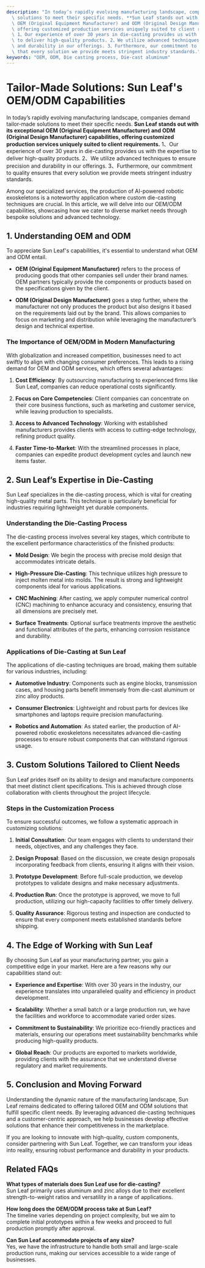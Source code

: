 ```yaml
---
description: "In today’s rapidly evolving manufacturing landscape, companies demand tailor-made\
  \ solutions to meet their specific needs. **Sun Leaf stands out with its exceptional\
  \ OEM (Original Equipment Manufacturer) and ODM (Original Design Manufacturer) capabilities,\
  \ offering customized production services uniquely suited to client requirements.**\
  \ 1、Our experience of over 30 years in die-casting provides us with the expertise\
  \ to deliver high-quality products. 2、We utilize advanced techniques to ensure precision\
  \ and durability in our offerings. 3、Furthermore, our commitment to quality ensures\
  \ that every solution we provide meets stringent industry standards."
keywords: "OEM, ODM, Die casting process, Die-cast aluminum"
---
```

# Tailor-Made Solutions: Sun Leaf's OEM/ODM Capabilities

In today’s rapidly evolving manufacturing landscape, companies demand tailor-made solutions to meet their specific needs. **Sun Leaf stands out with its exceptional OEM (Original Equipment Manufacturer) and ODM (Original Design Manufacturer) capabilities, offering customized production services uniquely suited to client requirements.** 1、Our experience of over 30 years in die-casting provides us with the expertise to deliver high-quality products. 2、We utilize advanced techniques to ensure precision and durability in our offerings. 3、Furthermore, our commitment to quality ensures that every solution we provide meets stringent industry standards.

Among our specialized services, the production of AI-powered robotic exoskeletons is a noteworthy application where custom die-casting techniques are crucial. In this article, we will delve into our OEM/ODM capabilities, showcasing how we cater to diverse market needs through bespoke solutions and advanced technology.

## **1. Understanding OEM and ODM**

To appreciate Sun Leaf's capabilities, it's essential to understand what OEM and ODM entail. 

- **OEM (Original Equipment Manufacturer)** refers to the process of producing goods that other companies sell under their brand names. OEM partners typically provide the components or products based on the specifications given by the client.
  
- **ODM (Original Design Manufacturer)** goes a step further, where the manufacturer not only produces the product but also designs it based on the requirements laid out by the brand. This allows companies to focus on marketing and distribution while leveraging the manufacturer’s design and technical expertise.

### **The Importance of OEM/ODM in Modern Manufacturing**

With globalization and increased competition, businesses need to act swiftly to align with changing consumer preferences. This leads to a rising demand for OEM and ODM services, which offers several advantages:

1. **Cost Efficiency**: By outsourcing manufacturing to experienced firms like Sun Leaf, companies can reduce operational costs significantly.
   
2. **Focus on Core Competencies**: Client companies can concentrate on their core business functions, such as marketing and customer service, while leaving production to specialists.

3. **Access to Advanced Technology**: Working with established manufacturers provides clients with access to cutting-edge technology, refining product quality.

4. **Faster Time-to-Market**: With the streamlined processes in place, companies can expedite product development cycles and launch new items faster.

## **2. Sun Leaf’s Expertise in Die-Casting**

Sun Leaf specializes in the die-casting process, which is vital for creating high-quality metal parts. This technique is particularly beneficial for industries requiring lightweight yet durable components.

### **Understanding the Die-Casting Process**

The die-casting process involves several key stages, which contribute to the excellent performance characteristics of the finished products:

- **Mold Design**: We begin the process with precise mold design that accommodates intricate details.
  
- **High-Pressure Die-Casting**: This technique utilizes high pressure to inject molten metal into molds. The result is strong and lightweight components ideal for various applications.

- **CNC Machining**: After casting, we apply computer numerical control (CNC) machining to enhance accuracy and consistency, ensuring that all dimensions are precisely met.

- **Surface Treatments**: Optional surface treatments improve the aesthetic and functional attributes of the parts, enhancing corrosion resistance and durability.

### **Applications of Die-Casting at Sun Leaf**

The applications of die-casting techniques are broad, making them suitable for various industries, including:

- **Automotive Industry**: Components such as engine blocks, transmission cases, and housing parts benefit immensely from die-cast aluminum or zinc alloy products.

- **Consumer Electronics**: Lightweight and robust parts for devices like smartphones and laptops require precision manufacturing.

- **Robotics and Automation**: As stated earlier, the production of AI-powered robotic exoskeletons necessitates advanced die-casting processes to ensure robust components that can withstand rigorous usage.

## **3. Custom Solutions Tailored to Client Needs**

Sun Leaf prides itself on its ability to design and manufacture components that meet distinct client specifications. This is achieved through close collaboration with clients throughout the project lifecycle.

### **Steps in the Customization Process**

To ensure successful outcomes, we follow a systematic approach in customizing solutions:

1. **Initial Consultation**: Our team engages with clients to understand their needs, objectives, and any challenges they face.

2. **Design Proposal**: Based on the discussion, we create design proposals incorporating feedback from clients, ensuring it aligns with their vision.

3. **Prototype Development**: Before full-scale production, we develop prototypes to validate designs and make necessary adjustments.

4. **Production Run**: Once the prototype is approved, we move to full production, utilizing our high-capacity facilities to offer timely delivery.

5. **Quality Assurance**: Rigorous testing and inspection are conducted to ensure that every component meets established standards before shipping.

## **4. The Edge of Working with Sun Leaf**

By choosing Sun Leaf as your manufacturing partner, you gain a competitive edge in your market. Here are a few reasons why our capabilities stand out:

- **Experience and Expertise**: With over 30 years in the industry, our experience translates into unparalleled quality and efficiency in product development.

- **Scalability**: Whether a small batch or a large production run, we have the facilities and workforce to accommodate varied order sizes.

- **Commitment to Sustainability**: We prioritize eco-friendly practices and materials, ensuring our operations meet sustainability benchmarks while producing high-quality products.

- **Global Reach**: Our products are exported to markets worldwide, providing clients with the assurance that we understand diverse regulatory and market requirements.

## **5. Conclusion and Moving Forward**

Understanding the dynamic nature of the manufacturing landscape, Sun Leaf remains dedicated to offering tailored OEM and ODM solutions that fulfill specific client needs. By leveraging advanced die-casting techniques and a customer-centric approach, we help businesses develop effective solutions that enhance their competitiveness in the marketplace. 

If you are looking to innovate with high-quality, custom components, consider partnering with Sun Leaf. Together, we can transform your ideas into reality, ensuring robust performance and durability in your products.

## **Related FAQs**

**What types of materials does Sun Leaf use for die-casting?**  
Sun Leaf primarily uses aluminum and zinc alloys due to their excellent strength-to-weight ratios and versatility in a range of applications. 

**How long does the OEM/ODM process take at Sun Leaf?**  
The timeline varies depending on project complexity, but we aim to complete initial prototypes within a few weeks and proceed to full production promptly after approval.

**Can Sun Leaf accommodate projects of any size?**  
Yes, we have the infrastructure to handle both small and large-scale production runs, making our services accessible to a wide range of businesses.
